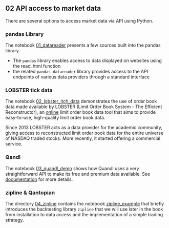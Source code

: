 ## 02 API access to market data

There are several options to access market data via API using Python.

### pandas Library

The notebook [01_datareader](01_datareader.ipynb) presents a few sources built into the pandas library. 
- The `pandas` library enables access to data displayed on websites using the read_html function 
- the related `pandas-datareader` library provides access to the API endpoints of various data providers through a standard interface 

### LOBSTER tick data

The notebook [02_lobster_itch_data](02_lobster_itch_data.ipynb) demonstrates the use of order book data made available by 
LOBSTER (Limit Order Book System - The Efficient Reconstructor), an [online](https://lobsterdata.com/info/WhatIsLOBSTER.php) limit order book data tool that aims to provide easy-to-use, high-quality limit order book data.

Since 2013 LOBSTER acts as a data provider for the academic community, giving access to reconstructed limit order book data for the entire universe of NASDAQ traded stocks. More recently, it started offering a commercial service.

### Qandl

The notebook [03_quandl_demo](03_quandl_demo.ipynb) shows how Quandl uses a very straightforward API to make its free and premium data available. See [documentation](https://www.quandl.com/tools/api) for more details.

### zipline & Qantopian

The directory [04_zipline](04_zipline) contains the notebook [zipline_example](04_zipline/zipline_example.ipynb) that briefly introduces the backtesting library `zipline` that we will use later in the book from installation to data access and the implementation of a simple  trading strategy.

